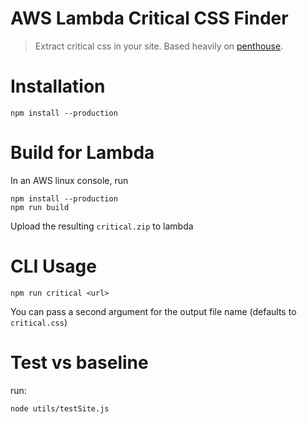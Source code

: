 AWS Lambda Critical CSS Finder
===================
> Extract critical css in your site. Based heavily on [penthouse](https://github.com/pocketjoso/penthouse).

# Installation
```
npm install --production
```

# Build for Lambda
In an AWS linux console, run
```
npm install --production
npm run build
```
Upload the resulting `critical.zip` to lambda

# CLI Usage
```
npm run critical <url>
```
You can pass a second argument for the output file name (defaults to `critical.css`)

# Test vs baseline
run:
```
node utils/testSite.js
```
